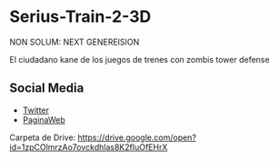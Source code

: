 # Serius-Train-2-3D


NON SOLUM: NEXT GENEREISION


El ciudadano kane de los juegos de trenes con zombis tower defense

## Social Media
- [Twitter](https://twitter.com/SeriousGamesStd)
- [PaginaWeb]()

Carpeta de Drive: https://drive.google.com/open?id=1zpCOlmrzAo7ovckdhlas8K2fIuOfEHrX
